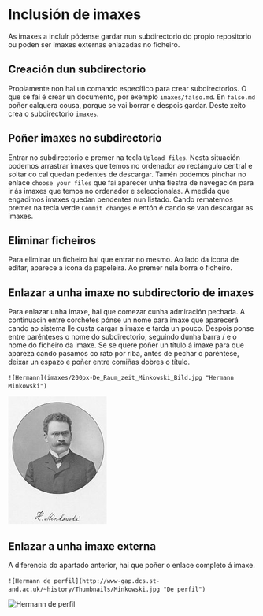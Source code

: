 # Inclusión de imaxes

As imaxes a incluír pódense gardar nun subdirectorio do propio repositorio ou poden ser imaxes externas enlazadas no ficheiro.

## Creación dun subdirectorio

Propiamente non hai un comando específico para crear subdirectorios. O que se fai é crear un documento, por exemplo `imaxes/falso.md`. En `falso.md` poñer calquera cousa, porque se vai borrar e despois gardar. Deste xeito crea o subdirectorio `imaxes`.

## Poñer imaxes no subdirectorio

Entrar no subdirectorio e premer na tecla `Upload files`. Nesta situación podemos arrastrar imaxes que temos no ordenador ao rectángulo central e soltar co cal quedan pedentes de descargar. Tamén podemos pinchar no enlace `choose your files` que fai aparecer unha fiestra de navegación para ir ás imaxes que temos no ordenador e seleccionalas. A medida que engadimos imaxes quedan pendentes nun listado. Cando rematemos premer na tecla verde `Commit changes` e entón é cando se van descargar as imaxes.

## Eliminar ficheiros

Para eliminar un ficheiro hai que entrar no mesmo. Ao lado da icona de editar, aparece a icona da papeleira. Ao premer nela borra o ficheiro.

## Enlazar a unha imaxe no subdirectorio de imaxes

Para enlazar unha imaxe, hai que comezar cunha admiración pechada. A continuacin entre corchetes pónse un nome para imaxe que aparecerá cando ao sistema lle custa cargar a imaxe e tarda un pouco. Despois ponse entre parénteses o nome do subdirectorio, seguindo dunha barra / e o nome do ficheiro da imaxe. Se se quere poñer un título á imaxe para que apareza cando pasamos co rato por riba, antes de pechar o paréntese, deixar un espazo e poñer entre comiñas dobres o título.

`![Hermann](imaxes/200px-De_Raum_zeit_Minkowski_Bild.jpg "Hermann Minkowski")`

![Hermann](imaxes/200px-De_Raum_zeit_Minkowski_Bild.jpg "Hermann Minkowski")
 
## Enlazar a unha imaxe externa
 
A diferencia do apartado anterior, hai que poñer o enlace completo á imaxe.
 
`![Hermann de perfil](http://www-gap.dcs.st-and.ac.uk/~history/Thumbnails/Minkowski.jpg "De perfil")`

![Hermann de perfil](http://www-gap.dcs.st-and.ac.uk/~history/Thumbnails/Minkowski.jpg "De perfil")
